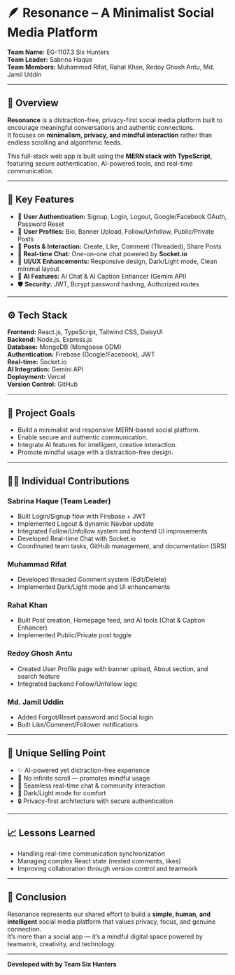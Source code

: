 # 🪶 Resonance – A Minimalist Social Media Platform

**Team Name:** EG-1107.3 Six Hunters  
**Team Leader:** Sabrina Haque  
**Team Members:** Muhammad Rifat, Rahat Khan, Redoy Ghosh Antu, Md. Jamil Uddin  

---

## 🧩 Overview
**Resonance** is a distraction-free, privacy-first social media platform built to encourage meaningful conversations and authentic connections.  
It focuses on **minimalism, privacy, and mindful interaction** rather than endless scrolling and algorithmic feeds.  

This full-stack web app is built using the **MERN stack with TypeScript**, featuring secure authentication, AI-powered tools, and real-time communication.

---

## 🚀 Key Features
- 🔐 **User Authentication:** Signup, Login, Logout, Google/Facebook OAuth, Password Reset  
- 👤 **User Profiles:** Bio, Banner Upload, Follow/Unfollow, Public/Private Posts  
- 📝 **Posts & Interaction:** Create, Like, Comment (Threaded), Share Posts  
- 💬 **Real-time Chat:** One-on-one chat powered by **Socket.io**  
- 🎨 **UI/UX Enhancements:** Responsive design, Dark/Light mode, Clean minimal layout  
- 🤖 **AI Features:** AI Chat & AI Caption Enhancer (Gemini API)  
- 🛡️ **Security:** JWT, Bcrypt password hashing, Authorized routes  

---

## ⚙️ Tech Stack
**Frontend:** React.js, TypeScript, Tailwind CSS, DaisyUI  
**Backend:** Node.js, Express.js  
**Database:** MongoDB (Mongoose ODM)  
**Authentication:** Firebase (Google/Facebook), JWT  
**Real-time:** Socket.io  
**AI Integration:** Gemini API  
**Deployment:** Vercel  
**Version Control:** GitHub  

---

## 🧠 Project Goals
- Build a minimalist and responsive MERN-based social platform.  
- Enable secure and authentic communication.  
- Integrate AI features for intelligent, creative interaction.  
- Promote mindful usage with a distraction-free design.  

---

## 🧑‍💻 Individual Contributions

### **Sabrina Haque (Team Leader)**
- Built Login/Signup flow with Firebase + JWT  
- Implemented Logout & dynamic Navbar update  
- Integrated Follow/Unfollow system and frontend UI improvements  
- Developed Real-time Chat with Socket.io  
- Coordinated team tasks, GitHub management, and documentation (SRS)

### **Muhammad Rifat**
- Developed threaded Comment system (Edit/Delete)  
- Implemented Dark/Light mode and UI enhancements  

### **Rahat Khan**
- Built Post creation, Homepage feed, and AI tools (Chat & Caption Enhancer)  
- Implemented Public/Private post toggle  

### **Redoy Ghosh Antu**
- Created User Profile page with banner upload, About section, and search feature  
- Integrated backend Follow/Unfollow logic  

### **Md. Jamil Uddin**
- Added Forgot/Reset password and Social login  
- Built Like/Comment/Follower notifications  

---

## 🧩 Unique Selling Point
- ✨ AI-powered yet distraction-free experience  
- 🚫 No infinite scroll — promotes mindful usage  
- 💬 Seamless real-time chat & community interaction  
- 🌙 Dark/Light mode for comfort  
- 🔒 Privacy-first architecture with secure authentication  

---

## 📈 Lessons Learned
- Handling real-time communication synchronization  
- Managing complex React state (nested comments, likes)  
- Improving collaboration through version control and teamwork  

---

## 🏁 Conclusion
Resonance represents our shared effort to build a **simple, human, and intelligent** social media platform that values privacy, focus, and genuine connection.  
It’s more than a social app — it’s a mindful digital space powered by teamwork, creativity, and technology.

---

**Developed with by Team Six Hunters**
